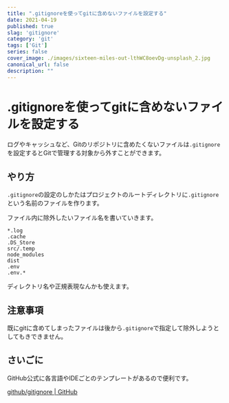 ```yaml
---
title: ".gitignoreを使ってgitに含めないファイルを設定する"
date: 2021-04-19
published: true
slag: 'gitignore'
category: 'git'
tags: ['Git']
series: false
cover_image: ./images/sixteen-miles-out-lthWC8oevDg-unsplash_2.jpg
canonical_url: false
description: ""
---
```

# .gitignoreを使ってgitに含めないファイルを設定する
ログやキャッシュなど、Gitのリポジトリに含めたくないファイルは`.gitignore`を設定するとGitで管理する対象から外すことができます。

## やり方
`.gitignore`の設定のしかたはプロジェクトのルートディレクトリに`.gitignore`という名前のファイルを作ります。

ファイル内に除外したいファイル名を書いていきます。

```
*.log
.cache
.DS_Store
src/.temp
node_modules
dist
.env
.env.*
```

ディレクトリ名や正規表現なんかも使えます。

## 注意事項
既にgitに含めてしまったファイルは後から`.gitignore`で指定して除外しようとしてもきできません。


## さいごに
GitHub公式に各言語やIDEごとのテンプレートがあるので便利です。

[github/gitignore | GitHub](http://github.com/github/gitignore)

